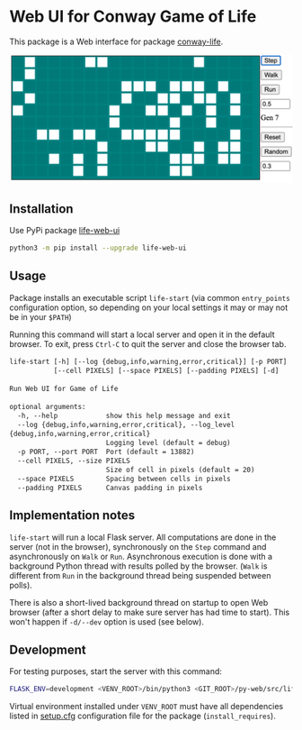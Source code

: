 # Web UI for Conway Game of Life

This package is a Web interface for package [conway-life](https://pypi.org/project/conway-life/).

![Web UI Screenshot](https://github.com/kign/life/blob/master/etc/Life_Web_UI.png?raw=true "Web UI Screenshot" )

## Installation

Use PyPi package [life-web-ui](https://pypi.org/project/life-web-ui/)

```bash
python3 -m pip install --upgrade life-web-ui
```

## Usage

Package installs an executable script `life-start` (via common `entry_points` configuration option,
so depending on your local settings it may or may not be in your `$PATH`)

Running this command will start a local server and open it in the default browser. To exit,
press `Ctrl-C` to quit the server and close the browser tab.

```
life-start [-h] [--log {debug,info,warning,error,critical}] [-p PORT]
           [--cell PIXELS] [--space PIXELS] [--padding PIXELS] [-d]

Run Web UI for Game of Life

optional arguments:
  -h, --help            show this help message and exit
  --log {debug,info,warning,error,critical}, --log_level {debug,info,warning,error,critical}
                        Logging level (default = debug)
  -p PORT, --port PORT  Port (default = 13882)
  --cell PIXELS, --size PIXELS
                        Size of cell in pixels (default = 20)
  --space PIXELS        Spacing between cells in pixels
  --padding PIXELS      Canvas padding in pixels
```

## Implementation notes

`life-start` will run a local Flask server. All computations are done in the server
(not in the browser), synchronously on the `Step` command and asynchronously on `Walk` or `Run`.
Asynchronous execution is done with a background Python thread with results polled by the browser.
(`Walk` is different from `Run` in the background thread being suspended between polls).

There is also a short-lived background thread on startup to open Web browser (after a short delay
to make sure server has had time to start). This won't happen if `-d/--dev` option is used (see below).

## Development

For testing purposes, start the server with this command:

```bash
FLASK_ENV=development <VENV_ROOT>/bin/python3 <GIT_ROOT>/py-web/src/life_web_ui/__init__.py -d --log debug
```

Virtual environment installed under `VENV_ROOT` must have all dependencies listed in
[setup.cfg](https://github.com/kign/life/blob/master/py-web/setup.cfg) configuration file for the package (`install_requires`).


